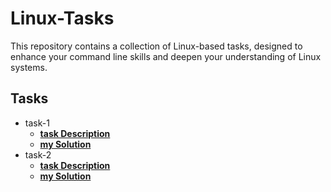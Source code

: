 # Linux-Tasks
This repository contains a collection of Linux-based tasks, designed to enhance your command line skills and deepen your understanding of Linux systems.
## Tasks
   - task-1
      - **[task Description](https://github.com/Open-Source-Community/The-Art-of-Linux-24/blob/master/Session%201/README.md)**
      - **[my Solution](https://github.com/amira20nasser/Linux-Tasks/tree/intro/task-1)**
   - task-2
      - **[task Description](https://github.com/Open-Source-Community/The-Art-of-Linux-24/blob/master/Session%202/README.md)**
      - **[my Solution](https://github.com/amira20nasser/Linux-Tasks/tree/intro/task-2)**
        
